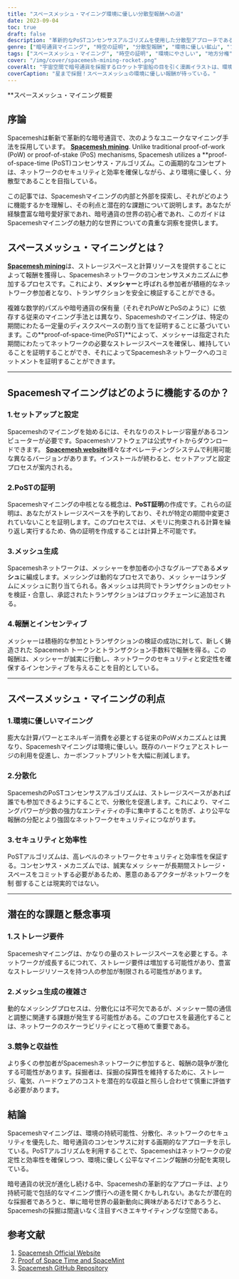 ```yaml
---
title: "スペースメッシュ・マイニング環境に優しい分散型報酬への道"
date: 2023-09-04
toc: true
draft: false
description: "革新的なPoSTコンセンサスアルゴリズムを使用した分散型アプローチであるSpacemeshマイニングを通じて、環境に優しい報酬を獲得しましょう。"
genre: ["暗号通貨マイニング", "時空の証明", "分散型報酬", "環境に優しい鉱山", "ブロックチェーン技術", "暗号通貨", "暗号マイニング", "プルーフ・オブ・スペース", "地方分権", "ブロックチェーン・コンセンサス"]
tags: ["スペースメッシュ・マイニング", "時空の証明", "環境にやさしい", "地方分権", "暗号通貨マイニング", "ブロックチェーン技術", "メッシャー", "PoSTの証明", "マイニング報酬", "暗号愛好家", "分散型コンセンサス", "環境に優しい採鉱ソリューション", "暗号通貨の報酬", "暗号通貨のセキュリティ", "プルーフ・オブ・スペース", "暗号イノベーション", "ブロックチェーン・ネットワーク", "スペースメッシュ・ネットワーク", "メッシュ処理", "暗号通貨の効率性", "暗号通貨への参加", "暗号通貨のスケーラビリティ", "ブロックチェーンのインセンティブ", "スペースメッシュ・ソフトウェア", "スペースメッシュ・トークン", "暗号ネットワーク", "暗号通貨取引", "暗号通貨の分散化", "暗号への挑戦"]
cover: "/img/cover/spacemesh-mining-rocket.png"
coverAlt: "宇宙空間で暗号通貨を採掘するロケット宇宙船の目を引く漫画イラストは、環境に優しく革新的なSpacemeshの採掘プロセスを象徴しています。"
coverCaption: "星まで採掘！スペースメッシュの環境に優しい報酬が待っている。"
---
```


**スペースメッシュ・マイニング概要

## 序論

Spacemeshは斬新で革新的な暗号通貨で、次のようなユニークなマイニング手法を採用しています。 [**Spacemesh mining**](https://www.spacemesh.io/). Unlike traditional proof-of-work (PoW) or proof-of-stake (PoS) mechanisms, Spacemesh utilizes a **proof-of-space-time (PoST)コンセンサス・アルゴリズム。この画期的なコンセプトは、ネットワークのセキュリティと効率を確保しながら、より環境に優しく、分散型であることを目指している。

この記事では、Spacemeshマイニングの内部と外部を探索し、それがどのように機能するかを理解し、その利点と潜在的な課題について説明します。あなたが経験豊富な暗号愛好家であれ、暗号通貨の世界の初心者であれ、このガイドはSpacemeshマイニングの魅力的な世界についての貴重な洞察を提供します。



## スペースメッシュ・マイニングとは？

[**Spacemesh mining**](https://www.spacemesh.io/)は、ストレージスペースと計算リソースを提供することによって報酬を獲得し、Spacemeshネットワークのコンセンサスメカニズムに参加するプロセスです。これにより、**メッシャー**と呼ばれる参加者が積極的なネットワーク参加者となり、トランザクションを安全に検証することができる。

複雑な数学的パズルや暗号通貨の保有量（それぞれPoWとPoSのように）に依存する従来のマイニング手法とは異なり、Spacemeshのマイニングは、特定の期間にわたる一定量のディスクスペースの割り当てを証明することに基づいています。この**proof-of-space-time(PoST)**によって、メッシャーは指定された期間にわたってネットワークの必要なストレージスペースを確保し、維持していることを証明することができ、それによってSpacemeshネットワークへのコミットメントを証明することができます。

______

## Spacemeshマイニングはどのように機能するのか？

### 1.セットアップと設定

Spacemeshのマイニングを始めるには、それなりのストレージ容量があるコンピューターが必要です。Spacemeshソフトウェアは公式サイトからダウンロードできます。 [**Spacemesh website**](https://www.spacemesh.io/)様々なオペレーティングシステムで利用可能な異なるバージョンがあります。インストールが終わると、セットアップと設定プロセスが案内される。

### 2.PoSTの証明

Spacemeshマイニングの中核となる概念は、**PoST証明**の作成です。これらの証明は、あなたがストレージスペースを予約しており、それが特定の期間中変更されていないことを証明します。このプロセスでは、メモリに拘束される計算を繰り返し実行するため、偽の証明を作成することは計算上不可能です。

### 3.メッシュ生成

Spacemeshネットワークは、メッシャーを参加者の小さなグループである**メッシュ**に編成します。メッシングは動的なプロセスであり、メッ シャーはランダムにメッシュに割り当てられる。各メッシュは共同でトランザクションのセットを検証・合意し、承認されたトランザクションはブロックチェーンに追加される。

### 4.報酬とインセンティブ

メッシャーは積極的な参加とトランザクションの検証の成功に対して、新しく鋳造された Spacemesh トークンとトランザクション手数料で報酬を得る。この報酬は、メッシャーが誠実に行動し、ネットワークのセキュリティと安定性を確保するインセンティブを与えることを目的としている。

______

## スペースメッシュ・マイニングの利点

### 1.環境に優しいマイニング

膨大な計算パワーとエネルギー消費を必要とする従来のPoWメカニズムとは異なり、Spacemeshマイニングは環境に優しい。既存のハードウェアとストレージの利用を促進し、カーボンフットプリントを大幅に削減します。

### 2.分散化

SpacemeshのPoSTコンセンサスアルゴリズムは、ストレージスペースがあれば誰でも参加できるようにすることで、分散化を促進します。これにより、マイニングパワーが少数の強力なエンティティの手に集中することを防ぎ、より公平な報酬の分配とより強固なネットワークセキュリティにつながります。

### 3.セキュリティと効率性

PoSTアルゴリズムは、高レベルのネットワークセキュリティと効率性を保証する。コンセンサス・メカニズムでは、誠実なメッ シャーが長期間ストレージ・スペースをコミットする必要があるため、悪意のあるアクターがネットワークを制 御することは現実的ではない。

______

## 潜在的な課題と懸念事項

### 1.ストレージ要件

Spacemeshマイニングは、かなりの量のストレージスペースを必要とする。ネットワークが成長するにつれて、ストレージ要件は増加する可能性があり、豊富なストレージリソースを持つ人の参加が制限される可能性があります。

### 2.メッシュ生成の複雑さ

動的なメッシングプロセスは、分散化には不可欠であるが、メッシャー間の通信と調整に関連する課題が発生する可能性がある。このプロセスを最適化することは、ネットワークのスケーラビリティにとって極めて重要である。

### 3.競争と収益性

より多くの参加者がSpacemeshネットワークに参加すると、報酬の競争が激化する可能性があります。採掘者は、採掘の採算性を維持するために、ストレージ、電気、ハードウェアのコストを潜在的な収益と照らし合わせて慎重に評価する必要があります。



## 結論

Spacemeshマイニングは、環境の持続可能性、分散化、ネットワークのセキュリティを優先した、暗号通貨のコンセンサスに対する画期的なアプローチを示している。PoSTアルゴリズムを利用することで、Spacemeshはネットワークの安定性と効率性を確保しつつ、環境に優しく公平なマイニング報酬の分配を実現している。

暗号通貨の状況が進化し続ける中、Spacemeshの革新的なアプローチは、より持続可能で包括的なマイニング慣行への道を開くかもしれない。あなたが潜在的な採掘者であろうと、単に暗号世界の最新動向に興味があるだけであろうと、Spacemeshの採掘は間違いなく注目すべきエキサイティングな空間である。

## 参考文献

1. [Spacemesh Official Website](https://www.spacemesh.io/)
2. [Proof of Space Time and SpaceMint](https://eprint.iacr.org/2013/796.pdf)
3. [Spacemesh GitHub Repository](https://github.com/spacemeshos)